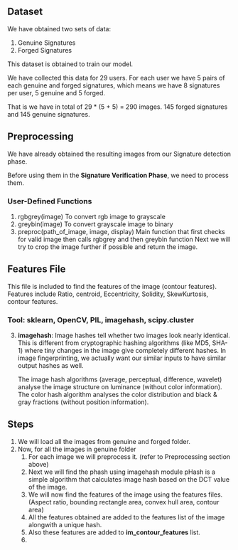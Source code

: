 ## Dataset

We have obtained two sets of data:
1. Genuine Signatures
2. Forged Signatures

This dataset is obtained to train our model.

We have collected this data for 29 users.
For each user we have 5 pairs of each genuine and forged signatures, which means we have 8 signatures per user, 
5 genuine and 5 forged.

That is we have in total of 29 * (5 + 5) = 290 images.  145 forged signatures and 145 genuine signatures.

## Preprocessing

We have already obtained the resulting images from our Signature detection phase.

Before using them in the **Signature Verification Phase**, we need to process them.

### User-Defined Functions

1. rgbgrey(image)
    To convert rgb image to grayscale
2. greybin(image)
    To convert grayscale image to binary
3. preproc(path_of_image, image, display)
    Main function that first checks for valid image then calls rgbgrey and then greybin function
    Next we will try to crop the image further if possible and return the image.


## Features File

This file is included to find the features of the image (contour features).
Features include Ratio, centroid, Eccentricity, Solidity, SkewKurtosis, 
contour features.

### Tool: sklearn, OpenCV, PIL, imagehash, scipy.cluster

3. **imagehash**: Image hashes tell whether two images look nearly identical. 
   This is different from cryptographic hashing algorithms (like MD5, SHA-1) 
   where tiny changes in the image give completely different hashes. 
   In image fingerprinting, we actually want our similar inputs to have similar 
   output hashes as well.
    
    The image hash algorithms (average, perceptual, difference, wavelet) analyse 
   the image structure on luminance (without color information). The color hash 
   algorithm analyses the color distribution and black & gray fractions 
   (without position information).

## Steps

1. We will load all the images from genuine and forged folder.
2. Now, for all the images in genuine folder
   1. For each image we will preprocess it. (refer to Preprocessing section above)
   2. Next we will find the phash using imagehash module
      pHash is a simple algorithm that calculates image hash based on the DCT value of the image.
   3. We will now find the features of the image using the features files. (Aspect ratio, bounding rectangle area, 
       convex hull area, contour area)
   4. All the features obtained are added to the features list of the image alongwith a unique hash.
   5. Also these features are added to **im_contour_features** list.
   6. 
